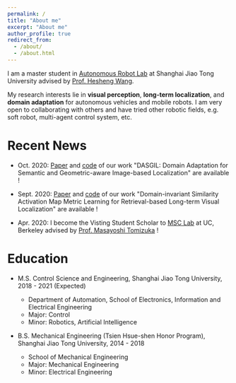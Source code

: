 ```yaml
---
permalink: /
title: "About me"
excerpt: "About me"
author_profile: true
redirect_from: 
  - /about/
  - /about.html
---
```


I am a master student in [Autonomous Robot Lab](http://robotics.sjtu.edu.cn/index.php?r=site/index) at Shanghai Jiao Tong University advised by [Prof. Hesheng Wang](https://scholar.google.com/citations?hl=en&user=q6AY9XsAAAAJ).

My research interests lie in **visual perception**, **long-term localization**, and **domain adaptation** for autonomous vehicles and mobile robots. I am very open to collaborating with others and have tried other robotic fields, e.g. soft robot, multi-agent control system, etc.



Recent News
===
* Oct. 2020: [Paper](https://arxiv.org/pdf/2010.00573.pdf) and [code](https://github.com/HanjiangHu/DASGIL) of our work "DASGIL: Domain Adaptation for Semantic and Geometric-aware Image-based Localization" are available !

* Sept. 2020: [Paper](https://arxiv.org/pdf/2009.07719.pdf) and [code](https://github.com/HanjiangHu/DISAM) of our work "Domain-invariant Similarity Activation Map Metric
Learning for Retrieval-based Long-term
Visual Localization" are available !

* Apr. 2020: I become the Visting Student Scholar to [MSC Lab](https://msc.berkeley.edu/) at UC, Berkeley advised by [Prof. Masayoshi Tomizuka](http://www.me.berkeley.edu/people/faculty/masayoshi-tomizuka) !

Education
===
* M.S. Control Science and Engineering, Shanghai Jiao Tong University, 2018 - 2021 (Expected)
  * Department of Automation, School of Electronics, Information and Electrical Engineering 
  * Major: Control
  * Minor: Robotics, Artificial Intelligence

* B.S. Mechanical Engineering (Tsien Hsue-shen Honor Program), Shanghai Jiao Tong University, 2014 - 2018
  * School of Mechanical Engineering
  * Major: Mechanical Engineering
  * Minor: Electrical Engineering
